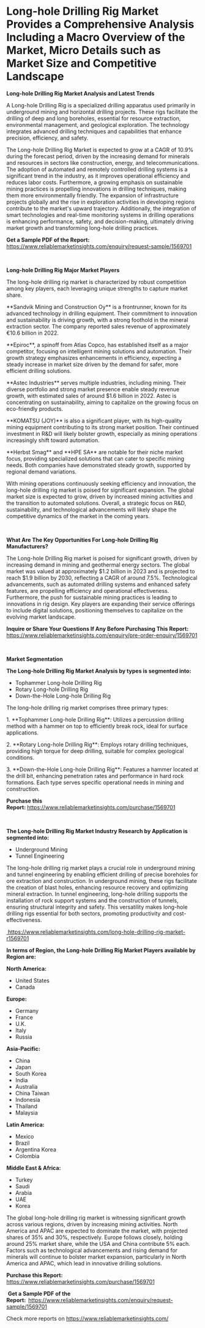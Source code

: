 <p><h1>Long-hole Drilling Rig Market Provides a Comprehensive Analysis Including a Macro Overview of the Market, Micro Details such as Market Size and Competitive Landscape</h1></p><p><strong>Long-hole Drilling Rig Market Analysis and Latest Trends</strong></p>
<p><p>A Long-hole Drilling Rig is a specialized drilling apparatus used primarily in underground mining and horizontal drilling projects. These rigs facilitate the drilling of deep and long boreholes, essential for resource extraction, environmental management, and geological exploration. The technology integrates advanced drilling techniques and capabilities that enhance precision, efficiency, and safety.</p><p>The Long-hole Drilling Rig Market is expected to grow at a CAGR of 10.9% during the forecast period, driven by the increasing demand for minerals and resources in sectors like construction, energy, and telecommunications. The adoption of automated and remotely controlled drilling systems is a significant trend in the industry, as it improves operational efficiency and reduces labor costs. Furthermore, a growing emphasis on sustainable mining practices is propelling innovations in drilling techniques, making them more environmentally friendly. The expansion of infrastructure projects globally and the rise in exploration activities in developing regions contribute to the market's upward trajectory. Additionally, the integration of smart technologies and real-time monitoring systems in drilling operations is enhancing performance, safety, and decision-making, ultimately driving market growth and transforming long-hole drilling practices.</p></p>
<p><strong>Get a Sample PDF of the Report:&nbsp;</strong> <a href="https://www.reliablemarketinsights.com/enquiry/request-sample/1569701?utm_campaign=3556&utm_medium=2&utm_source=Github&utm_content=ia&utm_term=25032025&utm_id=long-hole-drilling-rig">https://www.reliablemarketinsights.com/enquiry/request-sample/1569701</a></p>
<p>&nbsp;</p>
<p><strong>Long-hole Drilling Rig Major Market Players</strong></p>
<p><p>The long-hole drilling rig market is characterized by robust competition among key players, each leveraging unique strengths to capture market share. </p><p>**Sandvik Mining and Construction Oy** is a frontrunner, known for its advanced technology in drilling equipment. Their commitment to innovation and sustainability is driving growth, with a strong foothold in the mineral extraction sector. The company reported sales revenue of approximately €10.6 billion in 2022.</p><p>**Epiroc**, a spinoff from Atlas Copco, has established itself as a major competitor, focusing on intelligent mining solutions and automation. Their growth strategy emphasizes enhancements in efficiency, expecting a steady increase in market size driven by the demand for safer, more efficient drilling solutions.</p><p>**Astec Industries** serves multiple industries, including mining. Their diverse portfolio and strong market presence enable steady revenue growth, with estimated sales of around $1.6 billion in 2022. Astec is concentrating on sustainability, aiming to capitalize on the growing focus on eco-friendly products.</p><p>**KOMATSU (JOY)** is also a significant player, with its high-quality mining equipment contributing to its strong market position. Their continued investment in R&D will likely bolster growth, especially as mining operations increasingly shift toward automation.</p><p>**Herbst Smag** and **HPE SA** are notable for their niche market focus, providing specialized solutions that can cater to specific mining needs. Both companies have demonstrated steady growth, supported by regional demand variations.</p><p>With mining operations continuously seeking efficiency and innovation, the long-hole drilling rig market is poised for significant expansion. The global market size is expected to grow, driven by increased mining activities and the transition to automated solutions. Overall, a strategic focus on R&D, sustainability, and technological advancements will likely shape the competitive dynamics of the market in the coming years.</p></p>
<p>&nbsp;</p>
<p><strong>What Are The Key Opportunities For Long-hole Drilling Rig Manufacturers?</strong></p>
<p><p>The Long-hole Drilling Rig market is poised for significant growth, driven by increasing demand in mining and geothermal energy sectors. The global market was valued at approximately $1.2 billion in 2023 and is projected to reach $1.9 billion by 2030, reflecting a CAGR of around 7.5%. Technological advancements, such as automated drilling systems and enhanced safety features, are propelling efficiency and operational effectiveness. Furthermore, the push for sustainable mining practices is leading to innovations in rig design. Key players are expanding their service offerings to include digital solutions, positioning themselves to capitalize on the evolving market landscape.</p></p>
<p><strong>Inquire or Share Your Questions If Any Before Purchasing This Report:</strong> <a href="https://www.reliablemarketinsights.com/enquiry/pre-order-enquiry/1569701?utm_campaign=3556&utm_medium=2&utm_source=Github&utm_content=ia&utm_term=25032025&utm_id=long-hole-drilling-rig">https://www.reliablemarketinsights.com/enquiry/pre-order-enquiry/1569701</a></p>
<p>&nbsp;</p>
<p><strong>Market Segmentation</strong></p>
<p><strong>The Long-hole Drilling Rig Market Analysis by types is segmented into:</strong></p>
<p><ul><li>Tophammer Long-hole Drilling Rig</li><li>Rotary Long-hole Drilling Rig</li><li>Down-the-Hole Long-hole Drilling Rig</li></ul></p>
<p><p>The long-hole drilling rig market comprises three primary types: </p><p>1. **Tophammer Long-hole Drilling Rig**: Utilizes a percussion drilling method with a hammer on top to efficiently break rock, ideal for surface applications.</p><p>2. **Rotary Long-hole Drilling Rig**: Employs rotary drilling techniques, providing high torque for deep drilling, suitable for complex geological conditions.</p><p>3. **Down-the-Hole Long-hole Drilling Rig**: Features a hammer located at the drill bit, enhancing penetration rates and performance in hard rock formations. Each type serves specific operational needs in mining and construction.</p></p>
<p><strong>Purchase this Report:&nbsp;</strong><a href="https://www.reliablemarketinsights.com/purchase/1569701?utm_campaign=3556&utm_medium=2&utm_source=Github&utm_content=ia&utm_term=25032025&utm_id=long-hole-drilling-rig">https://www.reliablemarketinsights.com/purchase/1569701</a></p>
<p>&nbsp;</p>
<p><strong>The Long-hole Drilling Rig Market Industry Research by Application is segmented into:</strong></p>
<p><ul><li>Underground Mining</li><li>Tunnel Engineering</li></ul></p>
<p><p>The long-hole drilling rig market plays a crucial role in underground mining and tunnel engineering by enabling efficient drilling of precise boreholes for ore extraction and construction. In underground mining, these rigs facilitate the creation of blast holes, enhancing resource recovery and optimizing mineral extraction. In tunnel engineering, long-hole drilling supports the installation of rock support systems and the construction of tunnels, ensuring structural integrity and safety. This versatility makes long-hole drilling rigs essential for both sectors, promoting productivity and cost-effectiveness.</p></p>
<p><a href="https://www.reliablemarketinsights.com/long-hole-drilling-rig-market-r1569701?utm_campaign=3556&utm_medium=2&utm_source=Github&utm_content=ia&utm_term=25032025&utm_id=long-hole-drilling-rig">&nbsp;https://www.reliablemarketinsights.com/long-hole-drilling-rig-market-r1569701</a></p>
<p><strong>In terms of Region, the Long-hole Drilling Rig Market Players available by Region are:</strong></p>
<p>
    <p> <strong> North America: </strong>
        <ul>
            <li>United States</li>
            <li>Canada</li>
        </ul>
        </p> 
    <p> <strong> Europe: </strong>
        <ul>
            <li>Germany</li>
            <li>France</li>
            <li>U.K.</li>
            <li>Italy</li>
            <li>Russia</li>
        </ul>
        </p> 
    <p> <strong> Asia-Pacific: </strong>
        <ul>
            <li>China</li>
            <li>Japan</li>
            <li>South Korea</li>
            <li>India</li>
            <li>Australia</li>
            <li>China Taiwan</li>
            <li>Indonesia</li>
            <li>Thailand</li>
            <li>Malaysia</li>
        </ul>
        </p> 
    <p> <strong> Latin America: </strong>
        <ul>
            <li>Mexico</li>
            <li>Brazil</li>
            <li>Argentina Korea</li>
            <li>Colombia</li>
        </ul>
        </p> 
    <p> <strong> Middle East & Africa: </strong>
        <ul>
            <li>Turkey</li>
            <li>Saudi</li>
            <li>Arabia</li>
            <li>UAE</li>
            <li>Korea</li>
        </ul>
    </p>
    </p>
<p><p>The global long-hole drilling rig market is witnessing significant growth across various regions, driven by increasing mining activities. North America and APAC are expected to dominate the market, with projected shares of 35% and 30%, respectively. Europe follows closely, holding around 25% market share, while the USA and China contribute 5% each. Factors such as technological advancements and rising demand for minerals will continue to bolster market expansion, particularly in North America and APAC, which lead in innovative drilling solutions.</p></p>
<p><strong>Purchase this Report: </strong><a href="https://www.reliablemarketinsights.com/purchase/1569701?utm_campaign=3556&utm_medium=2&utm_source=Github&utm_content=ia&utm_term=25032025&utm_id=long-hole-drilling-rig">https://www.reliablemarketinsights.com/purchase/1569701</a></p>
<p>&nbsp;<strong>Get a Sample PDF of the Report:&nbsp;&nbsp;</strong><a href="https://www.reliablemarketinsights.com/enquiry/request-sample/1569701?utm_campaign=3556&utm_medium=2&utm_source=Github&utm_content=ia&utm_term=25032025&utm_id=long-hole-drilling-rig">https://www.reliablemarketinsights.com/enquiry/request-sample/1569701</a></p>
<p><strong></strong></p>
<p>Check more reports on <a href="https://www.reliablemarketinsights.com/?utm_campaign=3556&utm_medium=2&utm_source=Github&utm_content=ia&utm_term=25032025&utm_id=long-hole-drilling-rig">https://www.reliablemarketinsights.com/</a></p>